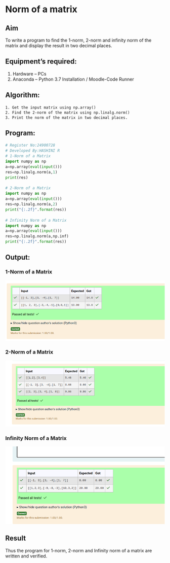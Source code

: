 # Norm of a matrix
## Aim
To write a program to find the 1-norm, 2-norm and infinity norm of the matrix and display the result in two decimal places.
## Equipment’s required:
1.	Hardware – PCs
2.	Anaconda – Python 3.7 Installation / Moodle-Code Runner
## Algorithm:
	1. Get the input matrix using np.array()   
    2. Find the 2-norm of the matrix using np.linalg.norm()
	3. Print the norm of the matrix in two decimal places.
## Program:
```Python
# Register No:24900728
# Developed By:HASHINI R
# 1-Norm of a Matrix
import numpy as np
a=np.array(eval(input()))
res=np.linalg.norm(a,1)
print(res)

# 2-Norm of a Matrix
import numpy as np
a=np.array(eval(input()))
res=np.linalg.norm(a,2)
print("{:.2f}".format(res))

# Infinity Norm of a Matrix
import numpy as np
a=np.array(eval(input()))
res=np.linalg.norm(a,np.inf)
print("{:.2f}".format(res))

```
## Output:
### 1-Norm of a Matrix
![Alt text](<Screenshot from 2024-12-25 18-49-17.png>)

### 2-Norm of a Matrix
![Alt text](<Screenshot from 2024-12-25 18-49-46.png>)

### Infinity Norm of a Matrix
![Alt text](<Screenshot from 2024-12-25 18-50-17.png>)

## Result
Thus the program for 1-norm, 2-norm and Infinity norm of a matrix are written and verified.
